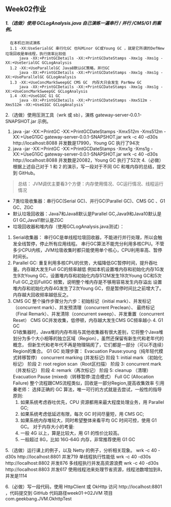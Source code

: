 ## Week02作业
##### 1.（选做）使用 GCLogAnalysis.java 自己演练一遍串行 / 并行 /CMS/G1 的案例。
      在本机已测试演练
      1.1 -XX:UseSerialGC 串行化GC 也叫Minor GC或Young GC ，就是它所谓的DefNew 垃圾回收是单线程，执行效率比较低
          java -XX:+PrintGCDetails -XX:+PrintGCDateStamps -Xmx1g -Xms1g -XX:+UseSerialGC GCLogAnalysis
      1.2 -XX:+UseParallelGC Java8默认GC策略，并行GC
          java -XX:+PrintGCDetails -XX:+PrintGCDateStamps -Xmx1g -Xms1g -XX:+UseParallelGC GCLogAnalysis
      1.3 -XX:+UseConcMarkSweepGC CMS GC  内存大只会发生 ParNew GC
          java -XX:+PrintGCDetails -XX:+PrintGCDateStamps -Xmx1g -Xms1g -XX:+UseConcMarkSweepGC GCLogAnalysis
      1.4 -XX:+UseG1GC G1 GC
          java -XX:+PrintGCDetails -XX:+PrintGCDateStamps -Xmx512m -Xms512m -XX:+UseG1GC GCLogAnalysis`
2.（选做）使用压测工具（wrk 或 sb），演练 gateway-server-0.0.1-SNAPSHOT.jar 示例。
   1. java -jar  -XX:+PrintGC -XX:+PrintGCDateStamps -Xmx512m -Xms512m -XX:+UseG1GC gateway-server-0.0.1-SNAPSHOT.jar
      wrk -c 40 -d30s http://localhost:8088 并发数是17990，Young GC 执行了94次
   2. java -jar  -XX:+PrintGC -XX:+PrintGCDateStamps -Xmx1g -Xms1g -XX:+UseG1GC gateway-server-0.0.1-SNAPSHOT.jar
      wrk -c 40 -d30s http://localhost:8088 并发数是20082，Young GC 执行了52次
4.（必做）根据上述自己对于 1 和 2 的演示，写一段对于不同 GC 和堆内存的总结，提交到 GitHub。
   >总结：
   JVM调优主要看3个方便：内存使用情况、GC运行情况、线程运行情况
   * 7类垃圾收集器：串行GC(Serial GC)、并行GC(Parallel GC)、CMS GC 、G1 GC、ZGC
   * 默认垃圾回收器：Java7和Java8默认是Parallel GC,Java9和Java10默认是G1 GC,Java11默认是ZGC
   * 垃圾回收器和堆内存（使用GCLogAnalysis.java测试）：
   1. Serial收集器：
      串行GC是单线程垃圾回收器，不能进行并行处理，所以会触发全线暂停，停止所有应用线程。
      串行GC算法不能充分利用多核CPU。不管多少CPU内核，JVM垃圾收集时都只能使用单个核心，CPU利用率高、暂停时间长。
   2. Parallel GC:
      重复利用多核CPU的优势，大幅降低GC暂停时间，提升吞吐量。内存越大发生Full GC的频率越低
      例如本机设置堆内存和初始化内存1G发生9次Young GC，设置堆内存和初始化内存512M发生19次Young GC和5次Full GC,之后FullGC 频繁，说明整个堆内存是不够用容易发生内存溢出
      设置堆内存和初始化内存4G发生了2次Young GC，但是暂停时间比之前增大了。内存越大回收频率越低反之。
   3. CMS GC 
      整个操作步骤分为六步：初始标记（initial mark）、并发标记（concurrent mark）、并发预清理（concurrent Preclean）、
                         最终标记（Final Remark）、并发清除（concurrent sweep）、并发重置（concurrent Reset）
      CMS GC并发收集，低停顿，内存越大发生CMS GC频率越小
    4. G1 GC  
       G1收集器时，Java堆的内存布局与其他收集器有很大差别，它将整个Java堆划分为多个大小相等的独立区域（Region），虽然还保留有新生代和老年代的概念，
       但新生代和老年代不再是物理隔阂了，它们都是一部分（可以不连续）Region的集合。
       G1 GC 处理步骤：
       Evacuation Pause:young（纯年轻代模式转移暂停）
       concurrent marking (并发标记)
        阶段 1: initial mark （初始化标记）
        阶段 2: root region scan（Root区扫描）
        阶段 3: concurrent mark（并发标记）
        阶段 4: remark（再次标记）
        阶段 5: cleanup （清理）
        Evacuation Pause (mixed)（转移暂停:混合模式）
        Full GC (Allocation Failure) 
        整个流程跟CMS流程类似，回收是一部分Region,提高收集效率
     引用秦老师：
     选择正确的 GC 算法，唯一可行的方式就是去尝试，一般性的指导原则:
        1. 如果系统考虑吞吐优先，CPU 资源都用来最大程度处理业务，用 Parallel GC; 
        2. 如果系统考虑低延迟有限，每次 GC 时间尽量短，用 CMS GC;
        3. 如果系统内存堆较大，同时希望整体来看平均 GC 时间可控，使用 G1 GC。 
      对于内存大小的考量:
        1. 一般 4G 以上，算是比较大，用 G1 的性价比较高。
        2. 一般超过 8G，比如 16G-64G 内存，非常推荐使用 G1 GC

5.（选做）运行课上的例子，以及 Netty 的例子，分析相关现象。
   wrk -c 40 -d30s http://localhost:8801 并发719 单线程执行性能低
   wrk -c 40 -d30s http://localhost:8802 并发876 多线程执行并发高资源浪费
   wrk -c 40 -d30s http://localhost:8803 并发617 使用线程池来处理节省资源，线程池数增加到8，并发是1114
   
6.（必做）写一段代码，使用 HttpClient 或 OkHttp 访问 http://localhost:8801 ，代码提交到 GitHub
   代码路径week01->02JVM 项目 com.geekbang.JVM.OkhttpTest

